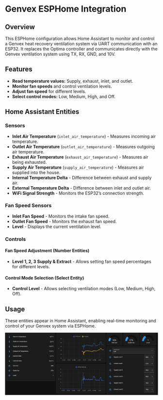 # Genvex ESPHome Integration

## Overview

This ESPHome configuration allows Home Assistant to monitor and control a Genvex heat recovery ventilation system via UART communication with an ESP32. It replaces the Optima controller and communicates directly with the Genvex ventilation system using TX, RX, GND, and 10V.

## Features

- **Read temperature values:** Supply, exhaust, inlet, and outlet.
- **Monitor fan speeds** and control ventilation levels.
- **Adjust fan speed** for different levels.
- **Select control modes:** Low, Medium, High, and Off.

## Home Assistant Entities

### Sensors

- **Inlet Air Temperature** (`inlet_air_temperature`) - Measures incoming air temperature.
- **Outlet Air Temperature** (`outlet_air_temperature`) - Measures outgoing air temperature.
- **Exhaust Air Temperature** (`exhaust_air_temperature`) - Measures air being exhausted.
- **Supply Air Temperature** (`supply_air_temperature`) - Measures air supplied into the house.
- **Internal Temperature Delta** - Difference between exhaust and supply air.
- **External Temperature Delta** - Difference between inlet and outlet air.
- **WiFi Signal Strength** - Monitors the ESP32’s connection strength.

### Fan Speed Sensors

- **Inlet Fan Speed** - Monitors the intake fan speed.
- **Outlet Fan Speed** - Monitors the exhaust fan speed.
- **Level** - Displays the current ventilation level.

### Controls

#### Fan Speed Adjustment (Number Entities)

- **Level 1, 2, 3 Supply & Extract** - Allows setting fan speed percentages for different levels.

#### Control Mode Selection (Select Entity)

- **Control Level** - Allows selecting ventilation modes (Low, Medium, High, Off).

## Usage

These entities appear in Home Assistant, enabling real-time monitoring and control of your Genvex system via ESPHome.

![Screenshot of Genvex ESPHome Integration](Screenshot.png)
